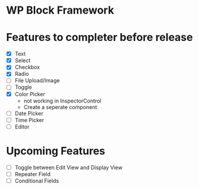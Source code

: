 # WP Block Framework

# Features to completer before release
- [x] Text
- [x] Select
- [x] Checkbox
- [x] Radio
- [ ] File Upload/Image
- [ ] Toggle
- [x] Color Picker 
	- not working in InspectorControl
	- Create a seperate component
- [ ] Date Picker
- [ ] Time Picker
- [ ] Editor

# Upcoming Features
- [ ] Toggle between Edit View and Display View
- [ ] Repeater Field
- [ ] Conditional Fields
